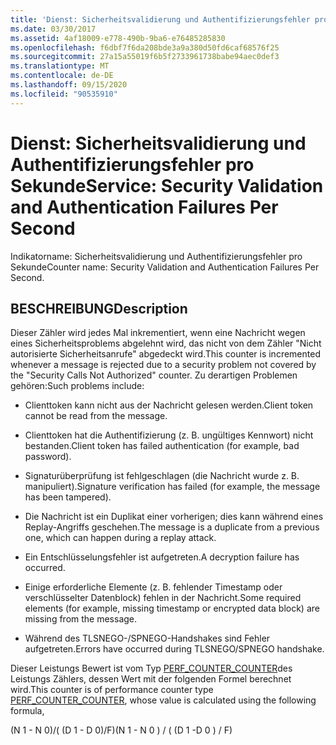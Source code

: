 ```yaml
---
title: 'Dienst: Sicherheitsvalidierung und Authentifizierungsfehler pro Sekunde'
ms.date: 03/30/2017
ms.assetid: 4af18009-e778-490b-9ba6-e76485285830
ms.openlocfilehash: f6dbf7f6da208bde3a9a380d50fd6caf68576f25
ms.sourcegitcommit: 27a15a55019f6b5f2733961738babe94aec0def3
ms.translationtype: MT
ms.contentlocale: de-DE
ms.lasthandoff: 09/15/2020
ms.locfileid: "90535910"
---
```

# <a name="service-security-validation-and-authentication-failures-per-second"></a><span data-ttu-id="57920-102">Dienst: Sicherheitsvalidierung und Authentifizierungsfehler pro Sekunde</span><span class="sxs-lookup"><span data-stu-id="57920-102">Service: Security Validation and Authentication Failures Per Second</span></span>
<span data-ttu-id="57920-103">Indikatorname: Sicherheitsvalidierung und Authentifizierungsfehler pro Sekunde</span><span class="sxs-lookup"><span data-stu-id="57920-103">Counter name: Security Validation and Authentication Failures Per Second.</span></span>  
  
## <a name="description"></a><span data-ttu-id="57920-104">BESCHREIBUNG</span><span class="sxs-lookup"><span data-stu-id="57920-104">Description</span></span>  
 <span data-ttu-id="57920-105">Dieser Zähler wird jedes Mal inkrementiert, wenn eine Nachricht wegen eines Sicherheitsproblems abgelehnt wird, das nicht von dem Zähler "Nicht autorisierte Sicherheitsanrufe" abgedeckt wird.</span><span class="sxs-lookup"><span data-stu-id="57920-105">This counter is incremented whenever a message is rejected due to a security problem not covered by the "Security Calls Not Authorized" counter.</span></span> <span data-ttu-id="57920-106">Zu derartigen Problemen gehören:</span><span class="sxs-lookup"><span data-stu-id="57920-106">Such problems include:</span></span>  
  
- <span data-ttu-id="57920-107">Clienttoken kann nicht aus der Nachricht gelesen werden.</span><span class="sxs-lookup"><span data-stu-id="57920-107">Client token cannot be read from the message.</span></span>  
  
- <span data-ttu-id="57920-108">Clienttoken hat die Authentifizierung (z. B. ungültiges Kennwort) nicht bestanden.</span><span class="sxs-lookup"><span data-stu-id="57920-108">Client token has failed authentication (for example, bad password).</span></span>  
  
- <span data-ttu-id="57920-109">Signaturüberprüfung ist fehlgeschlagen (die Nachricht wurde z. B. manipuliert).</span><span class="sxs-lookup"><span data-stu-id="57920-109">Signature verification has failed (for example, the message has been tampered).</span></span>  
  
- <span data-ttu-id="57920-110">Die Nachricht ist ein Duplikat einer vorherigen; dies kann während eines Replay-Angriffs geschehen.</span><span class="sxs-lookup"><span data-stu-id="57920-110">The message is a duplicate from a previous one, which can happen during a replay attack.</span></span>  
  
- <span data-ttu-id="57920-111">Ein Entschlüsselungsfehler ist aufgetreten.</span><span class="sxs-lookup"><span data-stu-id="57920-111">A decryption failure has occurred.</span></span>  
  
- <span data-ttu-id="57920-112">Einige erforderliche Elemente (z. B. fehlender Timestamp oder verschlüsselter Datenblock) fehlen in der Nachricht.</span><span class="sxs-lookup"><span data-stu-id="57920-112">Some required elements (for example, missing timestamp or encrypted data block) are missing from the message.</span></span>  
  
- <span data-ttu-id="57920-113">Während des TLSNEGO-/SPNEGO-Handshakes sind Fehler aufgetreten.</span><span class="sxs-lookup"><span data-stu-id="57920-113">Errors have occurred during TLSNEGO/SPNEGO handshake.</span></span>  
  
 <span data-ttu-id="57920-114">Dieser Leistungs Bewert ist vom Typ [PERF_COUNTER_COUNTER](/previous-versions/windows/it-pro/windows-server-2003/cc740048(v=ws.10))des Leistungs Zählers, dessen Wert mit der folgenden Formel berechnet wird.</span><span class="sxs-lookup"><span data-stu-id="57920-114">This counter is of performance counter type [PERF_COUNTER_COUNTER](/previous-versions/windows/it-pro/windows-server-2003/cc740048(v=ws.10)), whose value is calculated using the following formula,</span></span>  
  
 <span data-ttu-id="57920-115">(N 1 - N 0)/( (D 1 - D 0)/F)</span><span class="sxs-lookup"><span data-stu-id="57920-115">(N 1 - N 0 ) / ( (D 1 -D 0 ) / F)</span></span>
